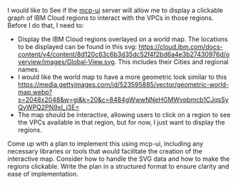 I would like to See if the [mcp-ui](https://mcpui.dev/guide/introduction) server will allow me to display a clickable graph of IBM Cloud regions to interact with the VPCs in those regions. Before I do that, I need to:

 - Display the IBM Cloud regions overlayed on a world map. The locations to be displayed can be found in this svg: https://cloud.ibm.com/docs-content/v4/content/8d120c63c6b3d35dc52f4f2bd6a4e3b27430976d/overview/images/Global-View.svg. This includes their Cities and regional names.
- I would like the world map to have a more geometric look similar to this https://media.gettyimages.com/id/523595885/vector/geometric-world-map.webp?s=2048x2048&w=gi&k=20&c=8484gWwwNNeHGMWvpbmcb1CJqsSyQvWPQ2PN9xI_j3E=
- The map should be interactive, allowing users to click on a region to see the VPCs available in that region, but for now, I just want to display the regions.

Come up with a plan to implement this using mcp-ui, including any necessary libraries or tools that would facilitate the creation of the interactive map. Consider how to handle the SVG data and how to make the regions clickable. Write the plan in a structured format to ensure clarity and ease of implementation.